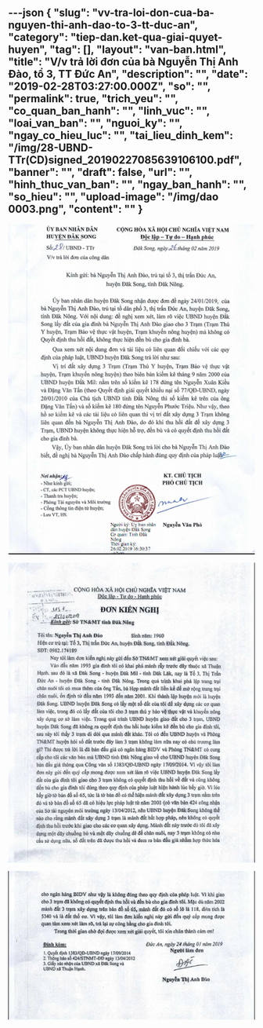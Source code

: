 ---json
{
    "slug": "vv-tra-loi-don-cua-ba-nguyen-thi-anh-dao-to-3-tt-duc-an",
    "category": "tiep-dan.ket-qua-giai-quyet-huyen",
    "tag": [],
    "layout": "van-ban.html",
    "title": "V/v trả lời đơn của bà Nguyễn Thị Anh Đào, tổ 3, TT Đức An",
    "description": "",
    "date": "2019-02-28T03:27:00.000Z",
    "so": "",
    "permalink": true,
    "trich_yeu": "",
    "co_quan_ban_hanh": "",
    "linh_vuc": "",
    "loai_van_ban": "",
    "nguoi_ky": "",
    "ngay_co_hieu_luc": "",
    "tai_lieu_dinh_kem": "/img/28-UBND-TTr(CD)signed_20190227085639106100.pdf",
    "banner": "",
    "draft": false,
    "url": "",
    "hinh_thuc_van_ban": "",
    "ngay_ban_hanh": "",
    "so_hieu": "",
    "upload-image": "/img/dao 0003.png",
    "__content__": ""
}
---
<p><img alt="" src="/img/dao 0001.png" /></p>

<p><img alt="" src="/img/dao 0002.png" /></p>

<p><img alt="" src="/img/dao 0003.png" /></p>
